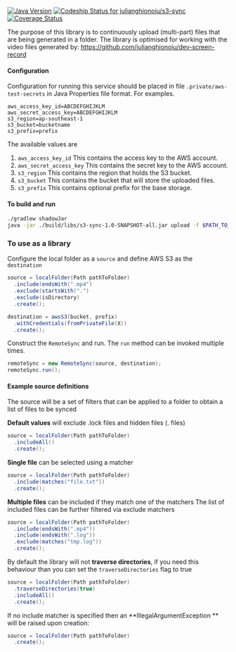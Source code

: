 [![Java Version](http://img.shields.io/badge/Java-1.8-blue.svg)](http://www.oracle.com/technetwork/java/javase/downloads/jdk8-downloads-2133151.html)
[![Codeship Status for julianghionoiu/s3-sync](https://img.shields.io/codeship/b617e390-006f-0135-fe1b-4ee982914aba/master.svg)](https://codeship.com/projects/212588)
[![Coverage Status](https://coveralls.io/repos/github/julianghionoiu/s3-sync/badge.svg?branch=master)](https://coveralls.io/github/julianghionoiu/s3-sync?branch=master)

The purpose of this library is to continuously upload (multi-part) files that are being generated in a folder.
The library is optimised for working with the video files generated by:
https://github.com/julianghionoiu/dev-screen-record

#### Configuration

Configuration for running this service should be placed in file `.private/aws-test-secrets` in Java Properties file format. For examples.

```properties
aws_access_key_id=ABCDEFGHIJKLM
aws_secret_access_key=ABCDEFGHIJKLM
s3_region=ap-southeast-1
s3_bucket=bucketname
s3_prefix=prefix
```

The available values are
1. `aws_access_key_id`
    This contains the access key to the AWS account.
2. `aws_secret_access_key`
    This contains the secret key to the AWS account.
3. `s3_region`
    This contains the region that holds the S3 bucket.
4. `s3_bucket`
    This contains the bucket that will store the uploaded files.
5. `s3_prefix`
    This contains optional prefix for the base storage.

#### To build and run
```bash
./gradlew shadowJar
java -jar ./build/libs/s3-sync-1.0-SNAPSHOT-all.jar upload -f $PATH_TO_REC/recording.mp4
```

### To use as a library


Configure the local folder as a `source` and define AWS S3 as the `destination`
```java
source = localFolder(Path pathToFolder)
  .include(endsWith(".mp4")
  .exclude(startsWith(".")
  .exclude(isDirectory)
  .create();

destination = awsS3(bucket, prefix)
  .withCredentials(fromPrivateFile(X))
  .create();
```

Construct the `RemoteSync` and run. The `run` method can be invoked multiple times.
```java
remoteSync = new RemoteSync(source, destination);
remoteSync.run();
```

#### Example source definitions

The source will be a set of filters that can be applied to a folder to obtain a list of files to be synced

**Default values** will exclude .lock files and hidden files (. files)
```java
source = localFolder(Path pathToFolder)
  .includeAll()
  .create();
```

**Single file** can be selected using a matcher
```java
source = localFolder(Path pathToFolder)
  .include(matches("file.txt"))
  .create();
```

**Multiple files** can be included if they match one of the matchers
The list of included files can be further filtered via exclude matchers
```java
source = localFolder(Path pathToFolder)
  .include(endsWith(".mp4"))
  .include(endsWith(".log"))
  .exclude(matches("tmp.log"))
  .create();
```

By default the library will not **traverse directories**, if you need this behaviour than you can set the `traverseDirectories` flag to true
```java
source = localFolder(Path pathToFolder)
  .traverseDirectories(true)
  .includeAll()
  .create();
```

If no include matcher is specified then an **IllegalArgumentException ** will be raised upon creation:
```java
source = localFolder(Path pathToFolder)
  .create();
```

